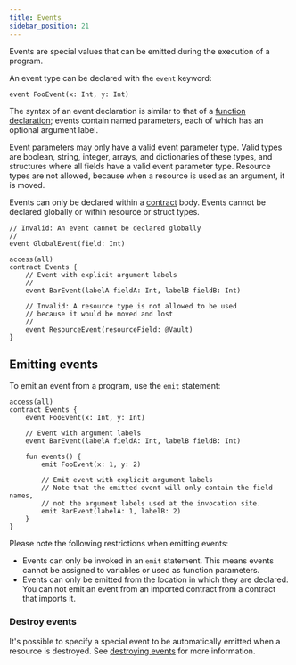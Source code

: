 ```yaml
---
title: Events
sidebar_position: 21
---
```


Events are special values that can be emitted during the execution of a program.

An event type can be declared with the `event` keyword:

```cadence
event FooEvent(x: Int, y: Int)
```

The syntax of an event declaration is similar to that of a [function declaration]; events contain named parameters, each of which has an optional argument label.

Event parameters may only have a valid event parameter type. Valid types are boolean, string, integer, arrays, and dictionaries of these types, and structures where all fields have a valid event parameter type. Resource types are not allowed, because when a resource is used as an argument, it is moved.

Events can only be declared within a [contract] body. Events cannot be declared globally or within resource or struct types.

```cadence
// Invalid: An event cannot be declared globally
//
event GlobalEvent(field: Int)

access(all)
contract Events {
    // Event with explicit argument labels
    //
    event BarEvent(labelA fieldA: Int, labelB fieldB: Int)

    // Invalid: A resource type is not allowed to be used
    // because it would be moved and lost
    //
    event ResourceEvent(resourceField: @Vault)
}
```

## Emitting events

To emit an event from a program, use the `emit` statement:

```cadence
access(all)
contract Events {
    event FooEvent(x: Int, y: Int)

    // Event with argument labels
    event BarEvent(labelA fieldA: Int, labelB fieldB: Int)

    fun events() {
        emit FooEvent(x: 1, y: 2)

        // Emit event with explicit argument labels
        // Note that the emitted event will only contain the field names,
        // not the argument labels used at the invocation site.
        emit BarEvent(labelA: 1, labelB: 2)
    }
}
```

Please note the following restrictions when emitting events:

- Events can only be invoked in an `emit` statement. This means events cannot be assigned to variables or used as function parameters.
- Events can only be emitted from the location in which they are declared.  You can not emit an event from an imported contract from a contract that imports it.

### Destroy events

It's possible to specify a special event to be automatically emitted when a resource is destroyed. See [destroying events] for more information.

<!-- Relative links. Will not render on the page -->

[function declaration]: ./functions.mdx#function-declarations
[contract]: ./contracts.mdx
[destroying events]: ./resources.mdx#destroy-events
